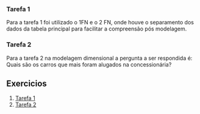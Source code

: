 ### Tarefa 1
Para a tarefa 1 foi utilizado o 1FN e o 2 FN, onde houve o separamento dos dados da tabela principal para facilitar a compreensão pós modelagem.
### Tarefa 2
Para a tarefa 2 na modelagem dimensional a pergunta a ser respondida é: Quais são os carros que mais foram alugados na concessionária? 

## Exercicios
1. [Tarefa 1](<Tarefa 1>)
2. [Tarefa 2](<Tarefa 2>)

